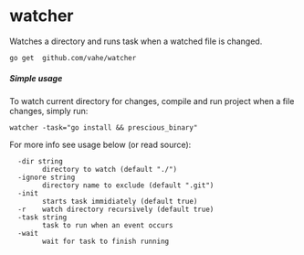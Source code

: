 # watcher

Watches a directory and runs task when a watched file is changed.

```
go get  github.com/vahe/watcher
```

##### Simple usage
To watch current directory for changes, compile and run project when a file changes, simply run:
```
watcher -task="go install && prescious_binary"
```

For more info see usage below (or read source):
```
  -dir string
    	directory to watch (default "./")
  -ignore string
    	directory name to exclude (default ".git")
  -init
    	starts task immidiately (default true)
  -r	watch directory recursively (default true)
  -task string
    	task to run when an event occurs
  -wait
    	wait for task to finish running
```
